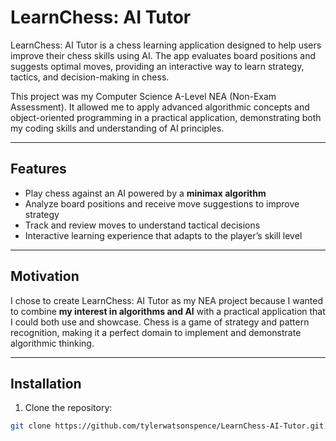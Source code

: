 # LearnChess: AI Tutor

LearnChess: AI Tutor is a chess learning application designed to help users improve their chess skills using AI. The app evaluates board positions and suggests optimal moves, providing an interactive way to learn strategy, tactics, and decision-making in chess.

This project was my Computer Science A-Level NEA (Non-Exam Assessment). It allowed me to apply advanced algorithmic concepts and object-oriented programming in a practical application, demonstrating both my coding skills and understanding of AI principles.

---

## Features

- Play chess against an AI powered by a **minimax algorithm**  
- Analyze board positions and receive move suggestions to improve strategy  
- Track and review moves to understand tactical decisions  
- Interactive learning experience that adapts to the player’s skill level  

---

## Motivation

I chose to create LearnChess: AI Tutor as my NEA project because I wanted to combine **my interest in algorithms and AI** with a practical application that I could both use and showcase. Chess is a game of strategy and pattern recognition, making it a perfect domain to implement and demonstrate algorithmic thinking.

---

## Installation

1. Clone the repository:  
```bash
git clone https://github.com/tylerwatsonspence/LearnChess-AI-Tutor.git
